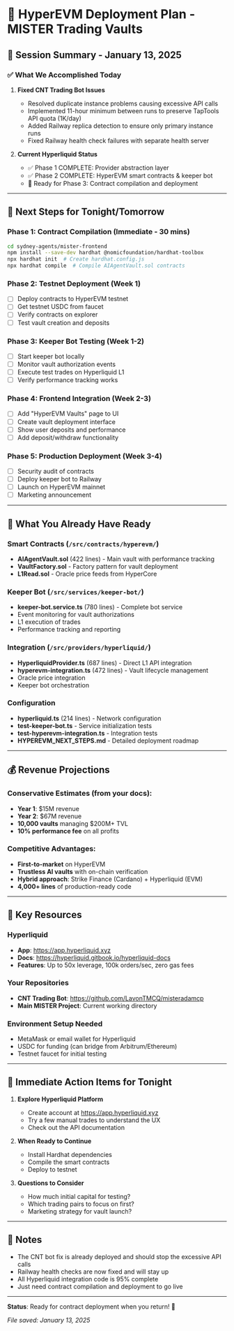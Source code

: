 # 🚀 HyperEVM Deployment Plan - MISTER Trading Vaults

## 📅 Session Summary - January 13, 2025

### ✅ What We Accomplished Today

1. **Fixed CNT Trading Bot Issues**
   - Resolved duplicate instance problems causing excessive API calls
   - Implemented 11-hour minimum between runs to preserve TapTools API quota (1K/day)
   - Added Railway replica detection to ensure only primary instance runs
   - Fixed Railway health check failures with separate health server

2. **Current Hyperliquid Status**
   - ✅ Phase 1 COMPLETE: Provider abstraction layer
   - ✅ Phase 2 COMPLETE: HyperEVM smart contracts & keeper bot
   - 📍 Ready for Phase 3: Contract compilation and deployment

---

## 🎯 Next Steps for Tonight/Tomorrow

### Phase 1: Contract Compilation (Immediate - 30 mins)
```bash
cd sydney-agents/mister-frontend
npm install --save-dev hardhat @nomicfoundation/hardhat-toolbox
npx hardhat init  # Create hardhat.config.js
npx hardhat compile  # Compile AIAgentVault.sol contracts
```

### Phase 2: Testnet Deployment (Week 1)
- [ ] Deploy contracts to HyperEVM testnet
- [ ] Get testnet USDC from faucet
- [ ] Verify contracts on explorer
- [ ] Test vault creation and deposits

### Phase 3: Keeper Bot Testing (Week 1-2)
- [ ] Start keeper bot locally
- [ ] Monitor vault authorization events
- [ ] Execute test trades on Hyperliquid L1
- [ ] Verify performance tracking works

### Phase 4: Frontend Integration (Week 2-3)
- [ ] Add "HyperEVM Vaults" page to UI
- [ ] Create vault deployment interface
- [ ] Show user deposits and performance
- [ ] Add deposit/withdraw functionality

### Phase 5: Production Deployment (Week 3-4)
- [ ] Security audit of contracts
- [ ] Deploy keeper bot to Railway
- [ ] Launch on HyperEVM mainnet
- [ ] Marketing announcement

---

## 📂 What You Already Have Ready

### Smart Contracts (`/src/contracts/hyperevm/`)
- **AIAgentVault.sol** (422 lines) - Main vault with performance tracking
- **VaultFactory.sol** - Factory pattern for vault deployment
- **L1Read.sol** - Oracle price feeds from HyperCore

### Keeper Bot (`/src/services/keeper-bot/`)
- **keeper-bot.service.ts** (780 lines) - Complete bot service
- Event monitoring for vault authorizations
- L1 execution of trades
- Performance tracking and reporting

### Integration (`/src/providers/hyperliquid/`)
- **HyperliquidProvider.ts** (687 lines) - Direct L1 API integration
- **hyperevm-integration.ts** (472 lines) - Vault lifecycle management
- Oracle price integration
- Keeper bot orchestration

### Configuration
- **hyperliquid.ts** (214 lines) - Network configuration
- **test-keeper-bot.ts** - Service initialization tests
- **test-hyperevm-integration.ts** - Integration tests
- **HYPEREVM_NEXT_STEPS.md** - Detailed deployment roadmap

---

## 💰 Revenue Projections

### Conservative Estimates (from your docs):
- **Year 1**: $15M revenue
- **Year 2**: $67M revenue
- **10,000 vaults** managing $200M+ TVL
- **10% performance fee** on all profits

### Competitive Advantages:
- **First-to-market** on HyperEVM
- **Trustless AI vaults** with on-chain verification
- **Hybrid approach**: Strike Finance (Cardano) + Hyperliquid (EVM)
- **4,000+ lines** of production-ready code

---

## 🔗 Key Resources

### Hyperliquid
- **App**: https://app.hyperliquid.xyz
- **Docs**: https://hyperliquid.gitbook.io/hyperliquid-docs
- **Features**: Up to 50x leverage, 100k orders/sec, zero gas fees

### Your Repositories
- **CNT Trading Bot**: https://github.com/LavonTMCQ/misteradamcp
- **Main MISTER Project**: Current working directory

### Environment Setup Needed
- MetaMask or email wallet for Hyperliquid
- USDC for funding (can bridge from Arbitrum/Ethereum)
- Testnet faucet for initial testing

---

## 🎯 Immediate Action Items for Tonight

1. **Explore Hyperliquid Platform**
   - Create account at https://app.hyperliquid.xyz
   - Try a few manual trades to understand the UX
   - Check out the API documentation

2. **When Ready to Continue**
   - Install Hardhat dependencies
   - Compile the smart contracts
   - Deploy to testnet

3. **Questions to Consider**
   - How much initial capital for testing?
   - Which trading pairs to focus on first?
   - Marketing strategy for vault launch?

---

## 📝 Notes

- The CNT bot fix is already deployed and should stop the excessive API calls
- Railway health checks are now fixed and will stay up
- All Hyperliquid integration code is 95% complete
- Just need contract compilation and deployment to go live

---

**Status**: Ready for contract deployment when you return! 🚀

*File saved: January 13, 2025*